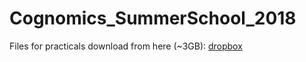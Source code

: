# Cognomics_SummerSchool_2018

Files for practicals download from here (~3GB): [dropbox](https://www.dropbox.com/sh/iwnpbcaqwfjd1nz/AACDvV0XFxEC2acMqznWKq88a?dl=0)
